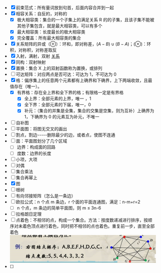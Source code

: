 
- [x] 前束范式：所有量词放到句首，后面内容合并到一起
- [x] 相容关系：自反的，对称的
	- [x] 极大相容类：集合的一个子集上的满足关系 R 的的子集，且该子集不能被其他子集包含，就是最大相容类，可以有多个
	- [x] 最大相容类：长度最长的极大相容类
	- [x] 完全覆盖：所有最大相容类的集合
- [x] 关系矩阵的异或（$\oplus$）：环和，即对称差，$(A-B)\cup(B-A)$；($\otimes$)：环积，对称积，对称差取反
- [x] 入射，满射，双射 [关系](离散数学/关系.md#^oenrac)
- [x] 同构：双射映射
- [x] 置换：集合 X 上的双射函数称为置换，或排列
- [ ] 可达矩阵：对应两点是否可达：可达为 1，不可达为 0
- [x] 格：偏序集上的任意两个元素都有上确界和下确界，上下两端收敛，且最值存在（唯一）。
	- [x] 有界格：存在全上界和全下界的格；有限格一定是有界格
		- [x] 全上界：全部元素的上界，唯一 ，1
		- [x] 全下界：全部元素的下届，唯一，0
		- [x] 补元：（集合的并集是全集，集合的交集是空集，则为互补）上确界为 1，下确界为 0 的元素互为补元，不唯一
- [ ] 自补图
- [ ] 平面图：将图无交叉的画出
- [ ] 割点，割边-----删除最少的边，或者点，使图不连通
- [ ] 面：平面图划分了几个区域
	- [ ] 边界：构成面的回路
	- [ ] 度数：边界的长度
- [ ] 小项，大项
- [ ] 对偶
- [ ] 集合乘法
- [ ] 集合再幂上
- [x] 图
- [ ] 根树
- [ ] 有向邻接矩阵（怎么是一条边）
- [ ] 欧拉公式：n 个点 m 条边，r 个面的平面连通图，满足：n-m+r=2
	- [ ] n 个点，m 条边的简单平面图，则 m $\le$ 3n-6
- [ ] 拉格朗日定理
- [ ] 点着色：不相邻的点，构成一个集合。方法：按度数递减进行排序，按顺序对未着色顶点进行着色，同时把不相邻的点也着色。重复前一步，直至全部着色![](附件/Pasted%20image%2020230317212614.png)
- [ ] 